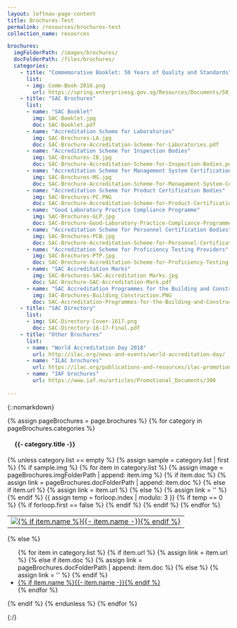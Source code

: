 ```yaml
---
layout: leftnav-page-content
title: Brochures-Test
permalink: /resources/brochures-test
collection_name: resources

brochures:
  imgFolderPath: /images/brochures/
  docFolderPath: /files/brochures/
  categories:
    - title: "Commemorative Booklet: 50 Years of Quality and Standards"
      list:    
      - img: Comm-Book-2016.png
        url: https://spring.enterprisesg.gov.sg/Resources/Documents/50_years_of_quality_and_standards/web/html5/index.html
    - title: "SAC Brochures"
      list:    
      - name: "SAC Booklet"
        img: SAC-Booklet.jpg
        doc: SAC-Booklet.pdf
      - name: "Accreditation Scheme for Laboratories"
        img: SAC-Brochures-LA.jpg
        doc: SAC-Brochure-Accreditation-Scheme-for-Laboratories.pdf
      - name: "Accreditation Scheme for Inspection Bodies"
        img: SAC-Brochures-IB.jpg
        doc: SAC-Brochure-Accreditation-Scheme-for-Inspection-Bodies.pdf 
      - name: "Accreditation Scheme for Management System Certification Bodies"
        img: SAC-Brochures-MS.jpg
        doc: SAC-Brochure-Accreditation-Scheme-for-Managament-System-Certification-Bodies.pdf 
      - name: "Accreditation Scheme for Product Certification Bodies"
        img: SAC-Brochures-PC.PNG
        doc: SAC-Brochure-Accreditation-Scheme-for-Product-Certification-Bodies.pdf
      - name: "Good Laboratory Practice Compliance Programme"
        img: SAC-Brochures-GLP.jpg
        doc: SAC-Brochure-Good-Laboratory-Practice-Compliance-Programme.pdf 
      - name: "Accreditation Scheme for Personnel Certification Bodies"
        img: SAC-Brochures-PCB.jpg
        doc: SAC-Brochure-Accreditation-Scheme-for-Personnel-Certification-Bodies.pdf
      - name: "Accreditation Scheme for Proficiency Testing Providers"
        img: SAC-Brochures-PTP.jpg
        doc: SAC-Brochure-Accreditation-Scheme-for-Proficiency-Testing-Providers.pdf 
      - name: "SAC Accreditation Marks"
        img: SAC-Brochures-SAC-Accreditation Marks.jpg
        doc: SAC-Brochure-SAC-Accreditation-Mark.pdf 
      - name: "SAC Accreditation Programmes for the Building and Construction Industry"
        img: SAC-Brochures-Building_Construction.PNG
        doc: SAC-Accreditation-Programmes-for-the-Building-and-Construction-Industry.pdf   
    - title: "SAC Directory"
      list:    
      - img: SAC-Directory-Cover-1617.png
        doc: SAC-Directory-16-17-Final.pdf
    - title: "Other Brochures"
      list:    
      - name: "World Accreditation Day 2018"
        url: http://ilac.org/news-and-events/world-accreditation-day/    
      - name: "ILAC brochures"
        url: https://ilac.org/publications-and-resources/ilac-promotional-brochures/    
      - name: "IAF brochures"
        url: https://www.iaf.nu/articles/Promotional_Documents/300
        
---
```


{::nomarkdown}

{% assign pageBrochures = page.brochures %}
{% for category in pageBrochures.categories %}
  <h4 style="padding-left:1rem;">{{- category.title -}}</h4>
  {% unless category.list == empty  %}
    {% assign sample = category.list | first %}
    {% if sample.img %}
      <table class="brochures-table">
        {% for item in category.list %}
          {% assign image = pageBrochures.imgFolderPath | append: item.img %}
          {% if item.doc %}
              {% assign link = pageBrochures.docFolderPath | append: item.doc %}
            {% else if item.url %}
              {% assign link = item.url %}
            {% else %}
              {% assign link = '' %}
          {% endif %}
          {{ assign temp = forloop.index | modulo: 3 }}
          {% if temp == 0 %}
            {% if forloop.first == false %}
              </tr>
            {% endif %}
            <tr>
          {% endif %}
          <td><a href="{{- link -}}" target="_blank"><img src="{{- image -}}" />{% if item.name %}{{- item.name -}}{% endif %}</a></td>
        {% endfor %}
      </table>
    {% else %}
      <ul>
        {% for item in category.list %}
          {% if item.url %}
              {% assign link = item.url %}
            {% else if item.doc %}
              {% assign link = pageBrochures.docFolderPath | append: item.doc %}
            {% else %}
              {% assign link = '' %}
          {% endif %}
          <li><a href="{{- link -}}" target="_blank">{% if item.name %}{{- item.name -}}{% endif %}</a></li>
        {% endfor %}
      </ul>
    {% endif %}
  {% endunless %}
{% endfor %}

{:/}
